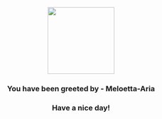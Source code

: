 <p align="center">
            <img src="https://raw.githubusercontent.com/PokeAPI/sprites/master/sprites/pokemon/648.png" width="150" height="150">
          </p>
          <h3 align="center">You have been greeted by - <b>Meloetta-Aria</b></h3>
          <h3 align="center">Have a nice day!</h3>
        